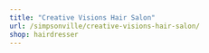 ```yaml
---
title: "Creative Visions Hair Salon"
url: /simpsonville/creative-visions-hair-salon/
shop: hairdresser
---
```


